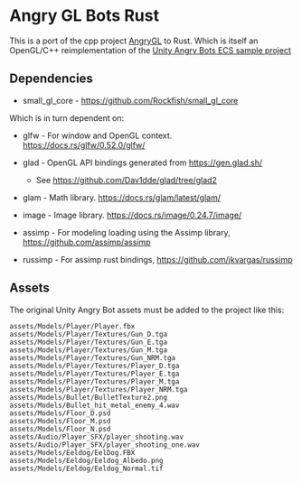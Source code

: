 
# Angry GL Bots Rust

This is a port of the cpp project [AngryGL](https://github.com/ntcaston/AngryGL) to Rust. Which is itself an OpenGL/C++ reimplementation of the [Unity Angry Bots ECS sample project](https://github.com/UnityTechnologies/AngryBots_ECS)

## Dependencies

* small_gl_core - https://github.com/Rockfish/small_gl_core

Which is in turn dependent on:

* glfw - For window and OpenGL context. https://docs.rs/glfw/0.52.0/glfw/


* glad - OpenGL API bindings generated from https://gen.glad.sh/

    * See https://github.com/Dav1dde/glad/tree/glad2


* glam - Math library. https://docs.rs/glam/latest/glam/


* image - Image library. https://docs.rs/image/0.24.7/image/


* assimp - For modeling loading using the Assimp library, https://github.com/assimp/assimp


* russimp - For assimp rust bindings, https://github.com/jkvargas/russimp

## Assets

The original Unity Angry Bot assets must be added to the project like this:

    assets/Models/Player/Player.fbx
    assets/Models/Player/Textures/Gun_D.tga
    assets/Models/Player/Textures/Gun_E.tga
    assets/Models/Player/Textures/Gun_M.tga
    assets/Models/Player/Textures/Gun_NRM.tga
    assets/Models/Player/Textures/Player_D.tga
    assets/Models/Player/Textures/Player_E.tga
    assets/Models/Player/Textures/Player_M.tga
    assets/Models/Player/Textures/Player_NRM.tga
    assets/Models/Bullet/BulletTexture2.png
    assets/Models/Bullet_hit_metal_enemy_4.wav
    assets/Models/Floor_D.psd
    assets/Models/Floor_M.psd
    assets/Models/Floor_N.psd
    assets/Audio/Player_SFX/player_shooting.wav
    assets/Audio/Player_SFX/player_shooting_one.wav
    assets/Models/Eeldog/EelDog.FBX
    assets/Models/Eeldog/Eeldog_Albedo.png
    assets/Models/Eeldog/Eeldog_Normal.tif
